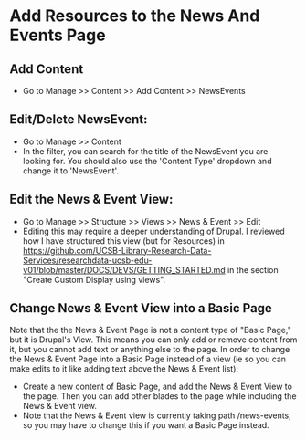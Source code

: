 # Add Resources to the News And Events Page

## Add Content
- Go to Manage >> Content >> Add Content >> NewsEvents
 

## Edit/Delete NewsEvent:
- Go to Manage >> Content
- In the filter, you can search for the title of the NewsEvent you are looking for.  You should also use the 'Content Type' dropdown and change it to 'NewsEvent'.  

## Edit the News & Event View:
- Go to Manage >> Structure >> Views >> News & Event >> Edit
- Editing this may require a deeper understanding of Drupal.  I reviewed how I have structured this view (but for Resources) in https://github.com/UCSB-Library-Research-Data-Services/researchdata-ucsb-edu-v01/blob/master/DOCS/DEVS/GETTING_STARTED.md in the section "Create Custom Display using views".  

## Change News & Event View into a Basic Page
Note that the the News & Event Page is not a content type of "Basic Page," but it is Drupal's View.  This means you can only add or remove content from it, but you cannot add text or anything else to the page.  In order to change the News & Event Page into a Basic Page instead of a view (ie so you can make edits to it like adding text above the News & Event list):
- Create a new content of Basic Page, and add the News & Event View to the page.  Then you can add other blades to the page while including the News & Event view.  
- Note that the News & Event view is currently taking path /news-events, so you may have to change this if you want a Basic Page instead.
